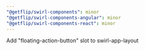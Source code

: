 ```yaml
---
"@getflip/swirl-components": minor
"@getflip/swirl-components-angular": minor
"@getflip/swirl-components-react": minor
---
```


Add "floating-action-button" slot to swirl-app-layout
